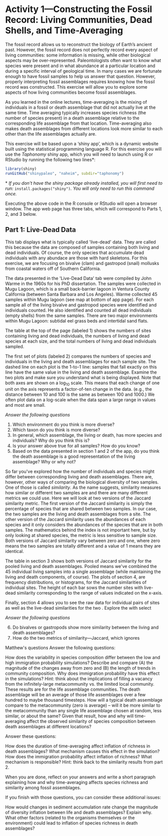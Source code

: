 # Activity 1—Constructing the Fossil Record: Living Communities, Dead Shells, and Time-Averaging

The fossil record allows us to reconstruct the biology of Earth’s ancient past. However, the fossil record does not perfectly record every aspect of living communities: some information is missing, while other biological aspects may be over-represented. Paleontologists often want to know what species were present and in what abundance at a particular location and during a specific interval of geological time. In many cases we are fortunate enough to have fossil samples to help us answer that question. However, properly interpreting fossil assemblages requires knowing how the fossil record was constructed. This exercise will allow you to explore some aspects of how living communities become fossil assemblages.

As you learned in the online lectures, time-averaging is the mixing of individuals in a fossil or death assemblage that did not actually live at the same time. Time averaging  typically increases species richness (the number of species present) in a death assemblage relative to the corresponding life assemblage from that location. Time-averaging also makes death assemblages from different locations look more similar to each other than the life assemblages actually are.

This exercise will be based upon a ‘shiny app’, which is a dynamic website built using the statistical programming language R. For this exercise you will use the *Taphonomy* shiny app, which you will need to launch using R or RStudio by running the following two lines\*:

```` r
library(shiny)
runGitHub("shinypaleo", "naheim", subdir="taphonomy")

````

\* *If you don't have the shiny package already installed, you will first need to run:* ``install.packages("shiny")``*. You will only need to run this command once.*

Executing the above code in the R console or RStudio will open a browser window. The app web page has three tabs, which will correspond to Parts 1, 2, and 3 below.


## Part 1: Live-Dead Data

This tab displays what is typically called 'live-dead' data. They are called this because the data are composed of samples containing both living and dead individuals. Of course, the only species that accumulate dead individuals with any abundace are those with hard skeletons. For this exercise, we are focusing on bivalve (clam) and gastropod (snail) mollusks from coastal waters off of Southern California.

The data presented in the 'Live-Dead Data' tab were compiled by John Warme in the 1960s for his PhD dissertation. The samples were collected in Mugu Lagoon, which is a small back-barrier lagoon in Ventura County California (between Santa Barbara and Los Angeles). Warme collected 45 samples within Mugu lagoon (see map at bottom of app page). For each sample all of the living bivalve and gastropod species were identified and individuals counted. He also identified and counted all dead individuals (empty shells) from the same samples. There are two major environments within Mugu Lagoon: subtidal eel grass beds and intertidal sand flats. 

The table at the top of the page (labeled 1) shows the numbers of sites containing living and dead individuals, the numbers of living and dead species at each size, and the total numbers of living and dead individuals sampled.

The first set of plots (labeled 2) compares the numbers of species and individuals in the living and death assemblages for each sample site. The dashed line on each plot is the 1-to-1 line: samples that fall exactly on this line have the same value in the living and death assemblage. Examine the two plots and make sure you understand what is being displayed. Note that both axes are shown on a log<sub>10</sub> scale. This means that each change of one unit on the axis represents a factor-of-ten change in the data. (e.g., the distance between 10 and 100 is the same as between 100 and 1000.) We often plot data on a log-scale when the data span a large range in values and most are small.

_Answer the following questions_

1. Which environment do you think is more diverse?
2. Which taxon do you think is more diverse?
3. In general, which assemblage, the living or death, has more species and individuals? Why do you think this is?
4. Is your answer above true for all samples? How do you know?
5. Based on the data presented in section 1 and 2 of the app, do you think the death assemblage is a good representation of the living assemblage? Why or why not?

So far you've explored how the number of individuals and species might differ between corresponding living and death assemblages. There are, however, other ways of comparing the biological diversity of two samples. One of those is called *similarity*. As the name suggests, similarity measures how similar or different two samples are and there are many different metrics we could use. Here we will look at two versions of the Jaccard similarity metric. The first version of the Jaccard similarity is simply the percentage of species that are shared between two samples. In our case, the two samples are the living and death assemblages from a site. The other version of the Jaccard similarity uses the abundances of each species and it only considers the abundances of the species that are in both samples. The mathematics behind the index is not important here, but by only looking at shared species, the metric is less sensitive to sample size. Both versions of Jaccard similarity vary between zero and one, where zero means the two samples are totally different and a value of 1 means they are identical.

The table in section 3 shows both versions of Jaccard similarity for the pooled living and death assemblages. Pooled means we've combined the 45 individual living samples into a single assemblage (while maintaining the living and death components, of course). The plots of section 4, are frequency distributions, or histograms, for the Jaccard similarities of individual sites. The height of each bar sows the number sites with live-dead similarity corresponding to the range of values indicated on the x-axis.

Finally, section 4 allows you to see the raw data for individual pairs of sites as well as the live-dead similarities for the two . Explore the with select 

_Answer the following questions_

6. Do bivalves or gastropods show more similarity between the living and death assemblages?
7. How do the two metrics of similarity—Jaccard, which ignores 





Matthew's questions
Answer the following questions:

How does the variability in species composition differ between the low and high immigration probability simulations? Describe and compare (A) the magnitude of the changes away from zero and (B) the length of trends in community composition.
Why does immigration probability have this effect in the simulations? Hint: think about the implications of filling a vacancy from the infinitely-large metacommunity vs. the limited local community.
These results are for the life assemblage communities. The death assemblage will be an average of those life assemblages over a few hundred to maybe thousand timesteps. How will a typical death assemblage compare to the metacommunity (zero is average) – will it be more similar to the metacommunity than any single life assemblage chosen at random, less similar, or about the same?
Given that result, how and why will time-averaging affect the observed similarity of species composition between death assemblages at different locations?

Answer these questions:

How does the duration of time-averaging affect inflation of richness in death assemblages? What mechanism causes this effect in the simulation?
How does the immigration probability affect inflation of richness? What mechanism is responsible? Hint: think back to the similarity results from part 2.


When you are done, reflect on your answers and write a short paragraph explaining how and why time-averaging affects species richness and similarity among fossil assemblages.


If you finish with those questions, you can consider these additional issues:

How would changes in sediment accumulation rate change the magnitude of diversity inflation between life and death assemblages? Explain why.
What other factors (related to the organisms themselves or the environment) could lead to inflation of species richness in death assemblages?


